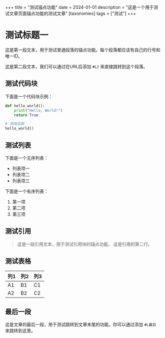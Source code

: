 +++
title = "测试锚点功能"
date = 2024-01-01
description = "这是一个用于测试文章页面锚点功能的测试文章"
[taxonomies]
tags = ["测试"]
+++

# 测试标题一

这是第一段文本，用于测试普通段落的锚点功能。每个段落都应该有自己的行号和唯一ID。

这是第二段文本，我们可以通过在URL后添加 `#L2` 来直接跳转到这个段落。

## 测试代码块

下面是一个代码块示例：

```python
def hello_world():
    print("Hello, World!")
    return True

# 调用函数
hello_world()
```

## 测试列表

下面是一个无序列表：

* 列表项一
* 列表项二
* 列表项三

下面是一个有序列表：

1. 第一项
2. 第二项
3. 第三项

## 测试引用

> 这是一段引用文本，用于测试引用块的锚点功能。
> 这是引用的第二行。

## 测试表格

| 列1 | 列2 | 列3 |
|-----|-----|-----|
| A1  | B1  | C1  |
| A2  | B2  | C2  |

## 最后一段

这是文章的最后一段，用于测试跳转到文章末尾的功能。你可以通过添加 `#L最后` 来跳转到这里。